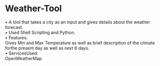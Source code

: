 # Weather-Tool

• A tool that takes a city as an input and gives details about the weather forecast. <br>
• Used Shell Scripting and Python.<br>
• Features:<br>
Gives Min and Max Temperature as well as brief description of the climate forthe present day as well as next 6 days. <br>
• ServicesUsed:<br>
OpenWeatherMap
